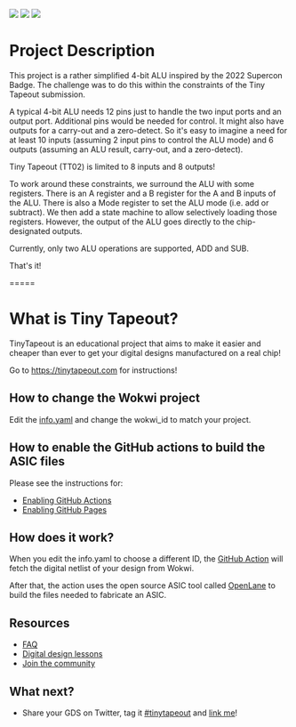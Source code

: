 ![](../../workflows/gds/badge.svg) ![](../../workflows/docs/badge.svg) ![](../../workflows/test/badge.svg)

# Project Description
This project is a rather simplified 4-bit ALU inspired by the 2022 Supercon Badge.
The challenge was to do this within the constraints of the Tiny Tapeout submission.

A typical 4-bit ALU needs 12 pins just to handle the two input ports and an output port.
Additional pins would be needed for control. It might also have outputs for a carry-out
and a zero-detect. So it's easy to imagine a need for at least 10 inputs (assuming 2 input pins to control the ALU mode)
and 6 outputs (assuming an ALU result, carry-out, and a zero-detect).

Tiny Tapeout (TT02) is limited to 8 inputs and 8 outputs!

To work around these constraints, we surround the ALU with some registers.
There is an A register and a B register for the A and B inputs of the ALU.
There is also a Mode register to set the ALU mode (i.e. add or subtract).
We then add a state machine to allow selectively loading those registers.
However, the output of the ALU goes directly to the chip-designated outputs.

Currently, only two ALU operations are supported, ADD and SUB.

That's it!

=====

# What is Tiny Tapeout?

TinyTapeout is an educational project that aims to make it easier and cheaper than ever to get your digital designs manufactured on a real chip!

Go to https://tinytapeout.com for instructions!

## How to change the Wokwi project

Edit the [info.yaml](info.yaml) and change the wokwi_id to match your project.

## How to enable the GitHub actions to build the ASIC files

Please see the instructions for:

* [Enabling GitHub Actions](https://tinytapeout.com/faq/#when-i-commit-my-change-the-gds-action-isnt-running)
* [Enabling GitHub Pages](https://tinytapeout.com/faq/#my-github-action-is-failing-on-the-pages-part)

## How does it work?

When you edit the info.yaml to choose a different ID, the [GitHub Action](.github/workflows/gds.yaml) will fetch the digital netlist of your design from Wokwi.

After that, the action uses the open source ASIC tool called [OpenLane](https://www.zerotoasiccourse.com/terminology/openlane/) to build the files needed to fabricate an ASIC.

## Resources

* [FAQ](https://tinytapeout.com/faq/)
* [Digital design lessons](https://tinytapeout.com/digital_design/)
* [Join the community](https://discord.gg/rPK2nSjxy8)

## What next?

* Share your GDS on Twitter, tag it [#tinytapeout](https://twitter.com/hashtag/tinytapeout?src=hashtag_click) and [link me](https://twitter.com/matthewvenn)!
